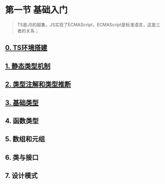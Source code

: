 # 第一节 基础入门
> TS是JS的超集，JS实现了ECMAScript，ECMAScript是标准语言，这是三者的关系；

## [0. TS环境搭建](/lesson1/1-0.md)

## [1. 静态类型机制](/lesson1/1-1.md)

## [2. 类型注解和类型推断](/lesson1/1-2.md)

## [3. 基础类型](/lesson1/1-3.md)

## 4. 函数类型

## 5. 数组和元组

## 6. 类与接口

## 7. 设计模式